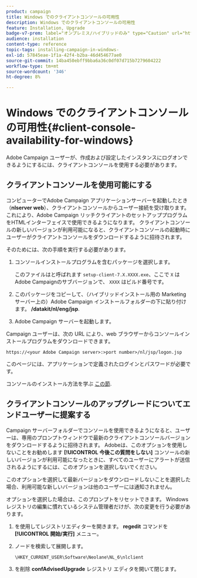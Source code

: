 ```yaml
---
product: campaign
title: Windows でのクライアントコンソールの可用性
description: Windows でのクライアントコンソールの可用性
feature: Installation, Upgrade
badge-v7-prem: label="オンプレミス/ハイブリッドのみ" type="Caution" url="https://experienceleague.adobe.com/docs/campaign-classic/using/installing-campaign-classic/architecture-and-hosting-models/hosting-models-lp/hosting-models.html?lang=ja" tooltip="オンプレミスデプロイメントとハイブリッドデプロイメントにのみ適用されます"
audience: installation
content-type: reference
topic-tags: installing-campaign-in-windows-
exl-id: 57845eae-1f1a-42f4-b2ba-46d454677ae0
source-git-commit: 14ba450ebff9bba6a36c0df07d715b7279604222
workflow-type: tm+mt
source-wordcount: '346'
ht-degree: 8%

---
```


# Windows でのクライアントコンソールの可用性{#client-console-availability-for-windows}



Adobe Campaign ユーザーが、作成および設定したインスタンスにログオンできるようにするには、クライアントコンソールを使用する必要があります。

## クライアントコンソールを使用可能にする

コンピューターでAdobe Campaign アプリケーションサーバーを起動したとき（**nlserver web**）、クライアントコンソールからユーザー接続を受け取ります。これにより、Adobe Campaign リッチクライアントのセットアッププログラムをHTMLインターフェイスで使用できるようになります。 クライアントコンソールの新しいバージョンが利用可能になると、クライアントコンソールの起動時にユーザーがクライアントコンソールをダウンロードするように招待されます。

そのためには、次の手順を実行する必要があります。

1. コンソールインストールプログラムを含むパッケージを選択します。

   このファイルはと呼ばれます `setup-client-7.X.XXXX.exe`、ここで `X` はAdobe Campaignのサブバージョンで、 `XXXX` はビルド番号です。

1. このパッケージをコピーして、（ハイブリッドインストール用の Marketing サーバー上の）Adobe Campaign インストールフォルダーの下に貼り付けます。 **/datakit/nl/eng/jsp**.
1. Adobe Campaign サーバーを起動します。

Campaign ユーザーは、次の URL により、web ブラウザーからコンソールインストールプログラムをダウンロードできます。

```
https://<your Adobe Campaign server>:>port number>/nl/jsp/logon.jsp
```

このページには、アプリケーションで定義されたログインとパスワードが必要です。

コンソールのインストール方法を学ぶ [この節](../../installation/using/installing-the-client-console.md).

## クライアントコンソールのアップグレードについてエンドユーザーに提案する

Campaign サーバーフォルダーでコンソールを使用できるようになると、ユーザーは、専用のプロンプトウィンドウで最新のクライアントコンソールバージョンをダウンロードするように招待されます。 Adobeは、このオプションを使用しないことをお勧めします **[!UICONTROL 今後この質問をしない]** コンソールの新しいバージョンが利用可能になったときに、すべてのユーザーにアラートが送信されるようにするには、このオプションを選択しないでください。

このオプションを選択して最新バージョンをダウンロードしないことを選択した場合、利用可能な新しいバージョンは他のユーザーには通知されません。

オプションを選択した場合は、このプロンプトをリセットできます。 Windows レジストリの編集に慣れているシステム管理者だけが、次の変更を行う必要があります。

1. を使用してレジストリエディターを開きます。 **regedit** コマンドを **[!UICONTROL 開始/実行]** メニュー。
1. ノードを検索して展開します。

   ```
   \HKEY_CURRENT_USER\Software\Neolane\NL_6\nlclient
   ```

1. を削除 **confAdvisedUpgrade** レジストリ エディタを開いて閉じます。
